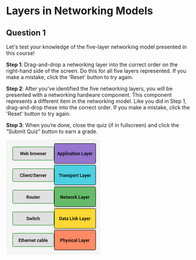 # Layers in Networking Models

## Question 1

Let's test your knowledge of the five-layer networking model presented in this course!

**Step 1**: Drag-and-drop a networking layer into the correct order on the right-hand side of the screen. Do this for all five layers represented. If you make a mistake, click the 'Reset' button to try again.

**Step 2**: After you’ve identified the five networking layers, you will be presented with a networking hardware component. This component represents a different item in the networking model. Like you did in Step 1, drag-and-drop these into the correct order. If you make a mistake, click the 'Reset' button to try again.

**Step 3**: When you’re done, close the quiz (if in fullscreen) and click the “Submit Quiz” button to earn a grade.

![img](layers-in-networking-models.png)